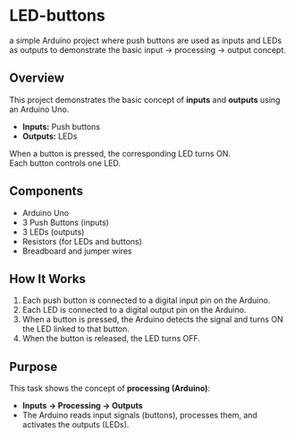 # LED-buttons
a simple Arduino project where push buttons are used as inputs and LEDs as outputs to demonstrate the basic input → processing → output concept.

## Overview
This project demonstrates the basic concept of **inputs** and **outputs** using an Arduino Uno.  
- **Inputs:** Push buttons  
- **Outputs:** LEDs  

When a button is pressed, the corresponding LED turns ON.  
Each button controls one LED.  

## Components
- Arduino Uno  
- 3 Push Buttons (inputs)  
- 3 LEDs (outputs)  
- Resistors (for LEDs and buttons)  
- Breadboard and jumper wires  

## How It Works
1. Each push button is connected to a digital input pin on the Arduino.  
2. Each LED is connected to a digital output pin on the Arduino.  
3. When a button is pressed, the Arduino detects the signal and turns ON the LED linked to that button.  
4. When the button is released, the LED turns OFF.  

## Purpose
This task shows the concept of **processing (Arduino)**:
- **Inputs → Processing → Outputs**  
- The Arduino reads input signals (buttons), processes them, and activates the outputs (LEDs). 
